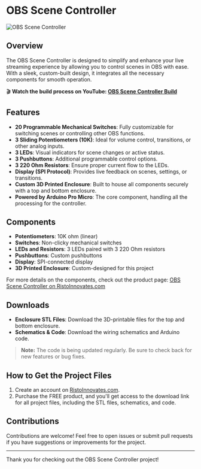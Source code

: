 # OBS Scene Controller

![OBS Scene Controller](https://ristoinnovates.com/wp-content/uploads/2024/07/OBSControllerImageWeb.png)

## Overview

The OBS Scene Controller is designed to simplify and enhance your live streaming experience by allowing you to control scenes in OBS with ease. With a sleek, custom-built design, it integrates all the necessary components for smooth operation.

🎬 **Watch the build process on YouTube: [OBS Scene Controller Build](https://www.youtube.com/watch?v=WBtp0F-prsM)**

## Features

- **20 Programmable Mechanical Switches**: Fully customizable for switching scenes or controlling other OBS functions.
- **3 Sliding Potentiometers (10K)**: Ideal for volume control, transitions, or other analog inputs.
- **3 LEDs**: Visual indicators for scene changes or active status.
- **3 Pushbuttons**: Additional programmable control options.
- **3 220 Ohm Resistors**: Ensure proper current flow to the LEDs.
- **Display (SPI Protocol)**: Provides live feedback on scenes, settings, or transitions.
- **Custom 3D Printed Enclosure**: Built to house all components securely with a top and bottom enclosure.
- **Powered by Arduino Pro Micro**: The core component, handling all the processing for the controller.

## Components

- **Potentiometers**: 10K ohm (linear)
- **Switches**: Non-clicky mechanical switches
- **LEDs and Resistors**: 3 LEDs paired with 3 220 Ohm resistors
- **Pushbuttons**: Custom pushbuttons
- **Display**: SPI-connected display
- **3D Printed Enclosure**: Custom-designed for this project

For more details on the components, check out the product page: [OBS Scene Controller on RistoInnovates.com](https://ristoinnovates.com/product/obs-controller/)

## Downloads

- **Enclosure STL Files**: Download the 3D-printable files for the top and bottom enclosure.
- **Schematics & Code**: Download the wiring schematics and Arduino code.

> **Note:** The code is being updated regularly. Be sure to check back for new features or bug fixes.

## How to Get the Project Files

1. Create an account on [RistoInnovates.com](https://ristoinnovates.com/product/obs-controller/).
2. Purchase the FREE product, and you'll get access to the download link for all project files, including the STL files, schematics, and code.

## Contributions

Contributions are welcome! Feel free to open issues or submit pull requests if you have suggestions or improvements for the project.

---

Thank you for checking out the OBS Scene Controller project!
